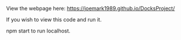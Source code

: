 View the webpage here: https://joemark1989.github.io/DocksProject/


If you wish to view this code and run it.

npm start to run localhost.
